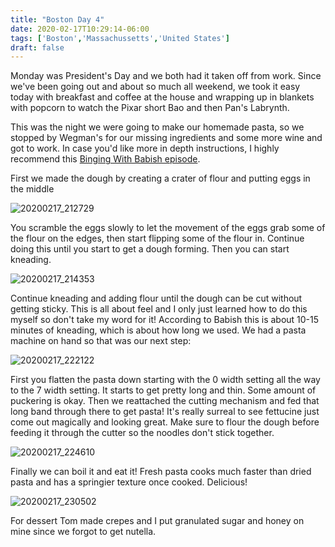 ```yaml
---
title: "Boston Day 4"
date: 2020-02-17T10:29:14-06:00
tags: ['Boston','Massachussetts','United States']
draft: false
---
```


Monday was President's Day and we both had it taken off from work. Since we've been going out and about so much all weekend, we took it easy today with breakfast and coffee at the house and wrapping up in blankets with popcorn to watch the Pixar short Bao and then Pan's Labrynth. 

This was the night we were going to make our homemade pasta, so we stopped by Wegman's for our missing ingredients and some more wine and got to work. In case you'd like more in depth instructions, I highly recommend this [Binging With Babish episode](https://www.youtube.com/watch?v=HdSLKZ6LN94).

First we made the dough by creating a crater of flour and putting eggs in the middle

![20200217_212729](/images/20200217_212729.jpg)

You scramble the eggs slowly to let the movement of the eggs grab some of the flour on the edges, then start flipping some of the flour in. Continue doing this until you start to get a dough forming. Then you can start kneading.

![20200217_214353](/images/20200217_214353.jpg)

Continue kneading and adding flour until the dough can be cut without getting sticky. This is all about feel and I only just learned how to do this myself so don't take my word for it! According to Babish this is about 10-15 minutes of kneading, which is about how long we used. We had a pasta machine on hand so that was our next step:

![20200217_222122](/images/20200217_222122.jpg)

First you flatten the pasta down starting with the 0 width setting all the way to the 7 width setting. It starts to get pretty long and thin. Some amount of puckering is okay. Then we reattached the cutting mechanism and fed that long band through there to get pasta! It's really surreal to see fettucine just come out magically and looking great. Make sure to flour the dough before feeding it through the cutter so the noodles don't stick together.

![20200217_224610](/images/20200217_224610.jpg)

Finally we can boil it and eat it! Fresh pasta cooks much faster than dried pasta and has a springier texture once cooked. Delicious!

![20200217_230502](/images/20200217_230502.jpg)

For dessert Tom made crepes and I put granulated sugar and honey on mine since we forgot to get nutella.